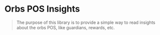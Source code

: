 # Orbs POS Insights
> The purpose of this library is to provide a simple way to read insights about the orbs POS, like guardians, rewards, etc.
